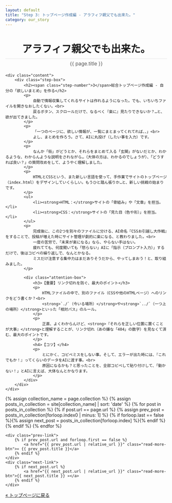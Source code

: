 ```yaml
---
layout: default
title: "Step 3: トップページ作成編 - アラフィフ親父でも出来た。"
category: our_story
---
```


<div class="container blog-post" style="max-width: 850px;">
    <header style="text-align:center; margin-bottom: 20px;">
         <h1 style="font-size: 2.2em; border-bottom: 2px solid #eee; padding-bottom:10px; margin-bottom: 5px;">アラフィフ親父でも出来た。</h1>
         <p style="font-size: 1.1em; color: #555; margin-top: 0;">{{ page.title }}</p>
    </header>

    <div class="content">
        <div class="step-box">
            <h2><span class="step-number">3</span>総合トップページ作成編 - 自分の「欲しいまとめ」を作る</h2>
            <p>
                自動で情報収集してくれるサイトは作れるようになった。でも、いちいちファイルを開きなおしたくない。<br>
                戻るボタン、スクロールだけで、なるべく『楽に』見たりできないか？…と、欲が出てきました。
            </p>
            <p>
                「一つのページに、欲しい情報が、一覧にまとまってくれてれば、、」<br>
                よし、まとめを作ろう。さて、AIに丸投げ（したい事を入力）です。
            </p>
            <p>
                なんか「街」がどうとか、それらをまとめて入る「玄関」がないだとか、わかるような、わからんような説明をされながら…（大体の方は、わかるのでしょうが）、「どうすれば良い？」の質問攻めをして、ようやく理解しました。
            </p>
            <p>
                HTMLとCSSという、また新しい言語を使って、手作業でサイトのトップページ（index.html）をデザインしていくらしい。もうひと踏ん張りか…と、新しい挑戦の始まりです。
            </p>
            <ul>
                <li><strong>HTML：</strong>サイトの「骨組み」や「文章」を担当。</li>
                <li><strong>CSS：</strong>サイトの「見た目（色や形）」を担当。</li>
            </ul>
            <p>
                完成後に、この2つを別々のファイルに分ける、AI命名『CSSお引越し大作戦』をすることで、投稿が増えた時にサイト管理が劇的に楽になる、と教わりました。<br>
                一度の苦労で、「未来が楽になる」なら、やらない手はない。
                疲れてても、何度聞いても「怒らない」AIに「指示（プロンプト入力）」するだけで、後はコピペの繰り返しで、なんとかなる。
                ミスだけ注意する集中力はまだありそうだから、やってしまおう！と、取り組みました。
            </p>
            
            <div class="attention-box">
                <h3>【重要】リンク切れを防ぐ、最大のポイント</h3>
                <p>
                    HTMLファイルの中で、別のファイル（CSSや他のHTMLページ）へのリンクをどう書くか？<br>
                    <strong>`./`（今いる場所）</strong>や<strong>`../`（一つ上の場所）</strong>といった「相対パス」のルール。
                </p>
                <p>
                    正直、よくわからんけど、<strong>『それらを正しい位置に置くことが大事』</strong>と理解することが、リンク切れ（あの嫌な「404」の数字）を見なくて済む、最大のポイントです。
                </p>
                <h4>【コツ】</h4>
                <p>
                    とにかく、コピペミスをしない事。そして、エラーが出た時には、『これでもか！』ってくらいのデータをAIに渡す事。<br>
                    原因になるかも？と思ったことを、全部コピペして貼り付けして、「動かない！」とAIに言えば、大体なんとかなります。
                </p>
            </div>
        </div>
    </div>

<!-- ★★★ 究極の自動ナビゲーション ★★★ -->
<div class="navigation-links">
    {% assign collection_name = page.collection %}
    {% assign posts_in_collection = site[collection_name] | sort: 'date' %}
    {% for post in posts_in_collection %}
        {% if post.url == page.url %}
            {% assign prev_post = posts_in_collection[forloop.index0 | minus: 1] %}
            {% if forloop.last == false %}{% assign next_post = posts_in_collection[forloop.index] %}{% endif %}
        {% endif %}
    {% endfor %}
    
    <div class="prev-link">
        {% if prev_post.url and forloop.first == false %}
            <a href="{{ prev_post.url | relative_url }}" class="read-more-btn">« {{ prev_post.title }}</a>
        {% endif %}
    </div>
    <div class="next-link">
        {% if next_post.url %}
            <a href="{{ next_post.url | relative_url }}" class="read-more-btn">{{ next_post.title }} »</a>
        {% endif %}
    </div>
</div>
<div class="back-link">
    <a href="{{ '/' | relative_url }}" class="main-button">« トップページに戻る</a>
</div>
